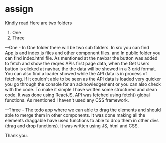 # assign

Kindly read 
Here are two folders 
1) One
2) Three

--One - In One folder there will be two sub folders. In src you can find App.js and index.js files and other component files. and In public folder you can find index.html file.
As mentioned at the navbar the button was added to fetch and show the reqres APIs first page data, when the Get Users button is clicked at navbar, the the data will be showed in a 3 grid format. You can also find a loader showed while the API data is in process of fetching. If it couldn't able to be seen as the API data is loaded very quicker you go through the console for an acknowledgement or you can also check with the code. To make it simple I have written some structured and clean code. It was done using ReactJS, API was fetched using fetch() global functions. As mentioned I haven't used any CSS framework.

--Three - The todo app where we can able to drag the elements and should able to merge them in other components. It was done making all the elements draggable have used functions to able to drop them in other divs (drag and drop functions). It was written using JS, html and CSS.

Thank you.
